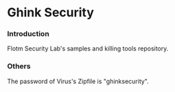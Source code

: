 # Ghink Security

### Introduction
Flotm Security Lab's samples and killing tools repository.

### Others
The password of Virus's Zipfile is "ghinksecurity".